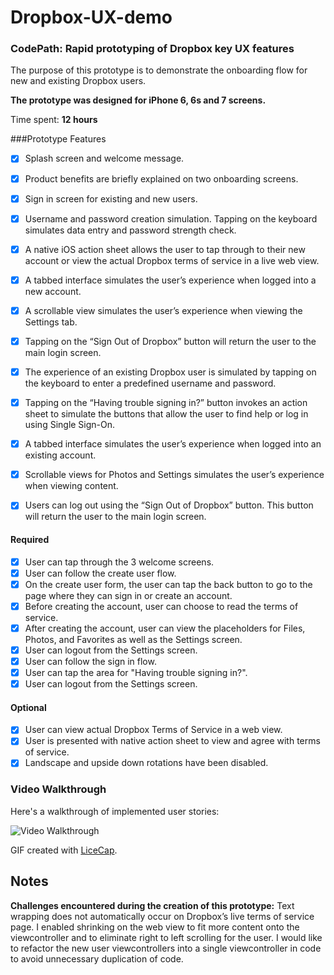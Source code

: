 # Dropbox-UX-demo
### CodePath: Rapid prototyping of Dropbox key UX features

The purpose of this prototype is to demonstrate the onboarding flow for new and existing Dropbox users. 

**The prototype was designed for iPhone 6, 6s and 7 screens.**

Time spent: **12 hours**

###Prototype Features
- [x] Splash screen and welcome message. 
- [x] Product benefits are briefly explained on two onboarding screens.
- [x] Sign in screen for existing and new users.
- [x] Username and password creation simulation. Tapping on the keyboard simulates data entry and password strength check.
- [x] A native iOS action sheet allows the user to tap through to their new account or view the actual Dropbox terms of service in a live web view.
- [x] A tabbed interface simulates the user’s experience when logged into a new account. 
- [x] A scrollable view simulates the user’s experience when viewing the Settings tab. 
- [x] Tapping on the “Sign Out of Dropbox” button will return the user to the main login screen.
- [x] The experience of an existing Dropbox user is simulated by tapping on the keyboard to enter a predefined username and password. 
- [x] Tapping on the “Having trouble signing in?” button invokes an action sheet to simulate the buttons that allow the user to find help or log in using Single Sign-On. 
- [x] A tabbed interface simulates the user’s experience when logged into an existing account. 
- [x] Scrollable views for Photos and Settings simulates the user’s experience when viewing content. 
- [x] Users can log out using the “Sign Out of Dropbox” button. This button will return the user to the main login screen.



#### Required

- [x] User can tap through the 3 welcome screens.
- [x] User can follow the create user flow.
- [x] On the create user form, the user can tap the back button to go to the page where they can sign in or create an account.
- [x] Before creating the account, user can choose to read the terms of service.
- [x] After creating the account, user can view the placeholders for Files, Photos, and Favorites as well as the Settings screen.
- [x] User can logout from the Settings screen.
- [x] User can follow the sign in flow.
- [x] User can tap the area for "Having trouble signing in?".
- [x] User can logout from the Settings screen.

#### Optional
- [x] User can view actual Dropbox Terms of Service in a web view.
- [x] User is presented with native action sheet to view and agree with terms of service.
- [x] Landscape and upside down rotations have been disabled.

### Video Walkthrough 

Here's a walkthrough of implemented user stories:

<img src='http://i.imgur.com/aeQ3D08.mp4' title='Video Walkthrough' width='' alt='Video Walkthrough' />

GIF created with [LiceCap](http://www.cockos.com/licecap/).

## Notes
**Challenges encountered during the creation of this prototype:** 
Text wrapping does not automatically occur on Dropbox’s live terms of service page. I enabled shrinking on the web view to fit more content onto the viewcontroller and to eliminate right to left scrolling for the user.
I would like to refactor the new user viewcontrollers into a single viewcontroller in code to avoid unnecessary duplication of code. 
